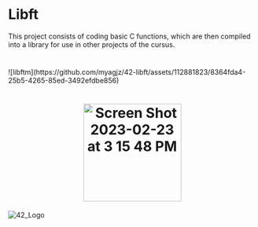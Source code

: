 # Libft

  This project consists of coding basic C functions, which are then compiled into a library for use in other projects of the cursus.

  <h1 align="center"></h1>  
  ![libftm](https://github.com/myagjz/42-libft/assets/112881823/8364fda4-25b5-4265-85ed-3492efdbe856)

  <h1 align="center"><img width="199" alt="Screen Shot 2023-02-23 at 3 15 48 PM" src="https://user-images.githubusercontent.com/112881823/220903261-a9956093-352a-463e-a943-de87af790381.png"></h1> 
   

![42_Logo](https://user-images.githubusercontent.com/112881823/235374103-65e658cc-03d2-445e-a53d-91189acd4bc4.png)
